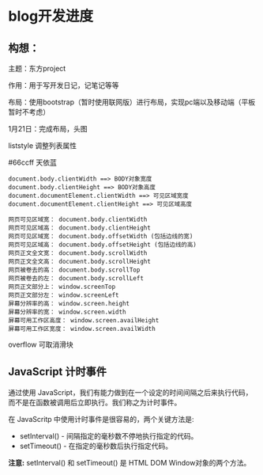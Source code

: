 # blog开发进度

## 构想：

主题：东方project

作用：用于写开发日记，记笔记等等

布局：使用bootstrap（暂时使用联网版）进行布局，实现pc端以及移动端（平板暂时不考虑）



1月21日：完成布局，头图

liststyle 调整列表属性

#66ccff 天依蓝

```
document.body.clientWidth ==> BODY对象宽度  
document.body.clientHeight ==> BODY对象高度  
document.documentElement.clientWidth ==> 可见区域宽度  
document.documentElement.clientHeight ==> 可见区域高度  
  
网页可见区域宽： document.body.clientWidth  
网页可见区域高： document.body.clientHeight  
网页可见区域宽： document.body.offsetWidth (包括边线的宽)  
网页可见区域高： document.body.offsetHeight (包括边线的高)  
网页正文全文宽： document.body.scrollWidth  
网页正文全文高： document.body.scrollHeight  
网页被卷去的高： document.body.scrollTop  
网页被卷去的左： document.body.scrollLeft  
网页正文部分上： window.screenTop  
网页正文部分左： window.screenLeft  
屏幕分辨率的高： window.screen.height  
屏幕分辨率的宽： window.screen.width  
屏幕可用工作区高度： window.screen.availHeight  
屏幕可用工作区宽度： window.screen.availWidth  
```

overflow 可取消滑块

## JavaScript 计时事件

通过使用 JavaScript，我们有能力做到在一个设定的时间间隔之后来执行代码，而不是在函数被调用后立即执行。我们称之为计时事件。

在 JavaScritp 中使用计时事件是很容易的，两个关键方法是:

- setInterval() - 间隔指定的毫秒数不停地执行指定的代码。
- setTimeout() - 在指定的毫秒数后执行指定代码。

**注意:** setInterval() 和 setTimeout() 是 HTML DOM Window对象的两个方法。